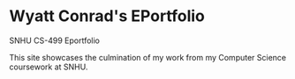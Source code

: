 # Wyatt Conrad's EPortfolio
SNHU CS-499 Eportfolio

This site showcases the culmination of my work from my Computer Science coursework at SNHU.
